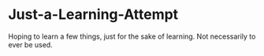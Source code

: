 # Just-a-Learning-Attempt
Hoping to learn a few things, just for the sake of learning. Not necessarily to ever be used.
